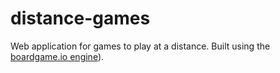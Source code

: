 # distance-games
Web application for games to play at a distance. Built using the [boardgame.io engine](https://github.com/boardgameio/boardgame.io)).
